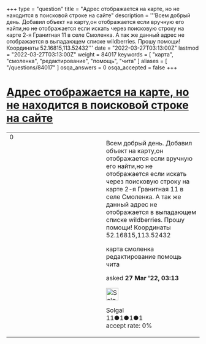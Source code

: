 +++
type = "question"
title = "Адрес отображается на карте, но не находится в поисковой строке на сайте"
description = '''Всем добрый день. Добавил объект на карту,он отображается если вручную его найти,но не отображается если искать через поисковую строку на карте 2-я Гранитная 11 в селе Смоленка. А так же данный адрес не отображается в выпадающем списке wildberries. Прошу помощи! Координаты 52.16815,113.52432'''
date = "2022-03-27T03:13:00Z"
lastmod = "2022-03-27T03:13:00Z"
weight = 84017
keywords = [ "карта", "смоленка", "редактирование", "помощь", "чита" ]
aliases = [ "/questions/84017" ]
osqa_answers = 0
osqa_accepted = false
+++

<div class="headNormal">

# [Адрес отображается на карте, но не находится в поисковой строке на сайте](/questions/84017/)

</div>

<div id="main-body">

<div id="askform">

<table id="question-table" style="width:100%;">
<colgroup>
<col style="width: 50%" />
<col style="width: 50%" />
</colgroup>
<tbody>
<tr>
<td style="width: 30px; vertical-align: top"><div class="vote-buttons">
<span id="post-84017-upvote" class="ajax-command post-vote up" rel="nofollow" title="I like this post (click again to cancel)"> </span>
<div id="post-84017-score" class="post-score" title="current number of votes">
0
</div>
<span id="post-84017-downvote" class="ajax-command post-vote down" rel="nofollow" title="I dont like this post (click again to cancel)"> </span> <span id="favorite-mark" class="ajax-command favorite-mark" rel="nofollow" title="mark/unmark this question as favorite (click again to cancel)"> </span>
<div id="favorite-count" class="favorite-count">
&#10;</div>
</div></td>
<td><div id="item-right">
<div class="question-body">
<p>Всем добрый день. Добавил объект на карту,он отображается если вручную его найти,но не отображается если искать через поисковую строку на карте 2-я Гранитная 11 в селе Смоленка. А так же данный адрес не отображается в выпадающем списке wildberries. Прошу помощи! Координаты 52.16815,113.52432</p>
</div>
<div id="question-tags" class="tags-container tags">
<span class="post-tag tag-link-карта" rel="tag" title="see questions tagged &#39;карта&#39;">карта</span> <span class="post-tag tag-link-смоленка" rel="tag" title="see questions tagged &#39;смоленка&#39;">смоленка</span> <span class="post-tag tag-link-редактирование" rel="tag" title="see questions tagged &#39;редактирование&#39;">редактирование</span> <span class="post-tag tag-link-помощь" rel="tag" title="see questions tagged &#39;помощь&#39;">помощь</span> <span class="post-tag tag-link-чита" rel="tag" title="see questions tagged &#39;чита&#39;">чита</span>
</div>
<div id="question-controls" class="post-controls">
&#10;</div>
<div class="post-update-info-container">
<div class="post-update-info post-update-info-user">
<p>asked <strong>27 Mar '22, 03:13</strong></p>
<img src="https://secure.gravatar.com/avatar/d916eefe9bb4cd23799dc44d02daa21e?s=32&amp;d=identicon&amp;r=g" class="gravatar" width="32" height="32" alt="Solgal&#39;s gravatar image" />
<p><span>Solgal</span><br />
<span class="score" title="11 reputation points">11</span><span title="1 badges"><span class="badge1">●</span><span class="badgecount">1</span></span><span title="1 badges"><span class="silver">●</span><span class="badgecount">1</span></span><span title="1 badges"><span class="bronze">●</span><span class="badgecount">1</span></span><br />
<span class="accept_rate" title="Rate of the user&#39;s accepted answers">accept rate:</span> <span title="Solgal has no accepted answers">0%</span></p>
</div>
</div>
<div id="comments-container-84017" class="comments-container">
&#10;</div>
<div id="comment-tools-84017" class="comment-tools">
&#10;</div>
<div class="clear">
&#10;</div>
<div id="comment-84017-form-container" class="comment-form-container">
&#10;</div>
<div class="clear">
&#10;</div>
</div></td>
</tr>
</tbody>
</table>

</div>

</div>

